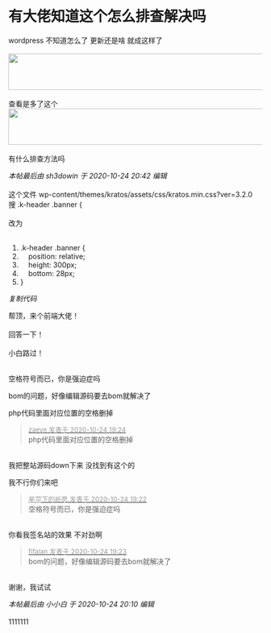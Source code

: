 # 有大佬知道这个怎么排查解决吗


wordpress 不知道怎么了 更新还是啥 就成这样了<br />
<br />
<img id="aimg_u9VBq" onclick="zoom(this, this.src, 0, 0, 0)" class="zoom" width="600" height="72" src="https://p.pstatp.com/origin/1000000027081cf780670.jpg" onmouseover="img_onmouseoverfunc(this)" onclick="zoom(this)" style="cursor:pointer" border="0" alt="" /><br />
<br />
查看是多了这个<br />
<img id="aimg_gc72M" onclick="zoom(this, this.src, 0, 0, 0)" class="zoom" width="600" height="72" src="https://p.pstatp.com/origin/ff74000335527ef41539.jpg" onmouseover="img_onmouseoverfunc(this)" onclick="zoom(this)" style="cursor:pointer" border="0" alt="" /><br />
<br />
有什么排查方法吗<img id="aimg_X8V3u" onclick="zoom(this, this.src, 0, 0, 0)" class="zoom" src="https://cdn.jsdelivr.net/gh/hishis/forum-master/public/images/patch.gif" onmouseover="img_onmouseoverfunc(this)" onload="thumbImg(this)" border="0" alt="" />

<i class="pstatus"> 本帖最后由 sh3dowin 于 2020-10-24 20:42 编辑 </i><br />
<br />
这个文件 wp-content/themes/kratos/assets/css/kratos.min.css?ver=3.2.0<br />
搜 .k-header .banner {<br />
<br />
改为<br />
<br /><div class="blockcode"><div id="code_Vb2"><ol><li>.k-header .banner {<br /><li>&nbsp; &nbsp; position: relative;<br /><li>&nbsp; &nbsp; height: 300px;<br /><li>&nbsp; &nbsp; bottom: 28px;<br /><li>}</ol></div><em onclick="copycode($('code_Vb2'));">复制代码</em></div>

帮顶，来个前端大佬！<br />
<br />
回答一下！<br />
<br />
小白路过！<br />
<br />
<img src="static/image/smiley/default/lol.gif" smilieid="12" border="0" alt="" /><img src="static/image/smiley/default/lol.gif" smilieid="12" border="0" alt="" /><img src="static/image/smiley/default/lol.gif" smilieid="12" border="0" alt="" />

空格符号而已，你是强迫症吗

bom的问题，好像编辑源码要去bom就解决了

php代码里面对应位置的空格删掉<img id="aimg_Z122s" onclick="zoom(this, this.src, 0, 0, 0)" class="zoom" src="https://cdn.jsdelivr.net/gh/hishis/forum-master/public/images/patch.gif" onmouseover="img_onmouseoverfunc(this)" onload="thumbImg(this)" border="0" alt="" />

<div class="quote"><blockquote><font size="2"><a href="https://www.hostloc.com/forum.php?mod=redirect&amp;goto=findpost&amp;pid=9347146&amp;ptid=758055" target="_blank"><font color="#999999">zaeve 发表于 2020-10-24 19:24</font></a></font><br />
php代码里面对应位置的空格删掉</blockquote></div><br />
我把整站源码down下来 没找到有这个的<img id="aimg_WCCCE" onclick="zoom(this, this.src, 0, 0, 0)" class="zoom" src="https://cdn.jsdelivr.net/gh/hishis/forum-master/public/images/patch.gif" onmouseover="img_onmouseoverfunc(this)" onload="thumbImg(this)" border="0" alt="" />

我不行你们来吧

<div class="quote"><blockquote><font size="2"><a href="https://www.hostloc.com/forum.php?mod=redirect&amp;goto=findpost&amp;pid=9347141&amp;ptid=758055" target="_blank"><font color="#999999">星空下的祈愿 发表于 2020-10-24 19:22</font></a></font><br />
空格符号而已，你是强迫症吗</blockquote></div><br />
你看我签名站的效果 不对劲啊<img id="aimg_h07RJ" onclick="zoom(this, this.src, 0, 0, 0)" class="zoom" src="https://cdn.jsdelivr.net/gh/hishis/forum-master/public/images/patch.gif" onmouseover="img_onmouseoverfunc(this)" onload="thumbImg(this)" border="0" alt="" />

<div class="quote"><blockquote><font size="2"><a href="https://www.hostloc.com/forum.php?mod=redirect&amp;goto=findpost&amp;pid=9347142&amp;ptid=758055" target="_blank"><font color="#999999">fifalan 发表于 2020-10-24 19:23</font></a></font><br />
bom的问题，好像编辑源码要去bom就解决了</blockquote></div><br />
谢谢，我试试<img id="aimg_rH3eT" onclick="zoom(this, this.src, 0, 0, 0)" class="zoom" src="https://cdn.jsdelivr.net/gh/hishis/forum-master/public/images/patch.gif" onmouseover="img_onmouseoverfunc(this)" onload="thumbImg(this)" border="0" alt="" />

<i class="pstatus"> 本帖最后由 小小白 于 2020-10-24 20:10 编辑 </i><br />
<br />
1111111
